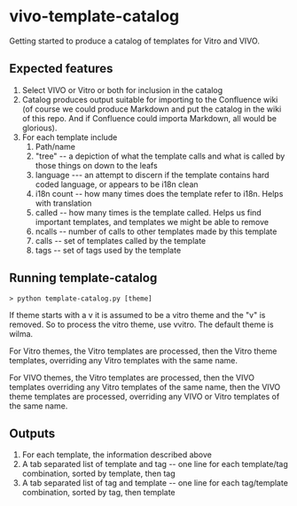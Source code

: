 # vivo-template-catalog
Getting started to produce a catalog of templates for Vitro and VIVO.

## Expected features

1. Select VIVO or Vitro or both for inclusion in the catalog
1. Catalog produces output suitable for importing to the Confluence wiki (of course we could produce Markdown and put the catalog in the wiki of this repo.  And if Confluence could importa Markdown, all would be glorious).
1. For each template include
    1. Path/name
    1. "tree" -- a depiction of what the template calls and what is called by those things on down to the leafs
    1. language --- an attempt to discern if the template contains hard coded language, or appears to be i18n clean
    1. i18n count -- how many times does the template refer to i18n.  Helps with translation
    1. called -- how many times is the template called.  Helps us find important templates, and templates we might be able to remove
    1. ncalls -- number of calls to other templates made by this template
    1. calls -- set of templates called by the template
    1. tags -- set of tags used by the template
    
## Running template-catalog

    > python template-catalog.py [theme]

If theme starts with a v it is assumed to be a vitro theme and the "v" is removed.  So to process the vitro theme, 
use vvitro.  The default theme is wilma.

For Vitro themes, the Vitro templates are processed, then the Vitro theme templates, overriding any Vitro templates 
with the same name.

For VIVO themes, the Vitro templates are processed, then the VIVO templates overriding any Vitro templates
of the same name, then the VIVO theme templates are processed, overriding any VIVO or Vitro templates of the
same name.

## Outputs

1. For each template, the information described above
1. A tab separated list of template and tag -- one line for each template/tag combination, sorted by template, then tag
1. A tab separated list of tag and template -- one line for each tag/template combination, sorted by tag, then template


